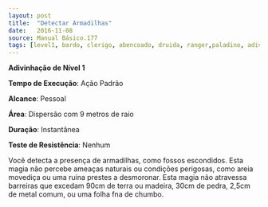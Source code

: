 ```yaml
---
layout: post
title:  "Detectar Armadilhas"
date:   2016-11-08
source: Manual Básico.177
tags: [level1, bardo, clerigo, abencoado, druida, ranger,paladino, adivinhacao, padrao, metros, dispersao, instantanea, nenhum]
---
```


**Adivinhação de Nível 1**

**Tempo de Execução**: Ação Padrão

**Alcance**: Pessoal

**Área**: Dispersão com 9 metros de raio

**Duração**: Instantânea

**Teste de Resistência**: Nenhum

Você detecta a presença de armadilhas, como fossos escondidos. Esta magia não percebe ameaças naturais ou condições perigosas, como areia movediça ou uma ruína prestes a desmoronar.
Esta magia não atravessa barreiras que excedam 90cm de terra ou madeira, 30cm de pedra, 2,5cm de metal comum, ou uma folha fna de chumbo.
